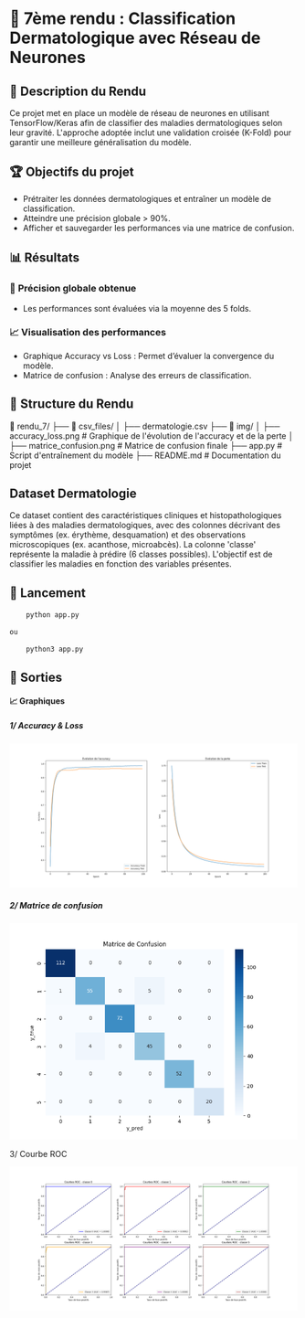 # 📌 7ème rendu : Classification Dermatologique avec Réseau de Neurones

## 📝 Description du Rendu

Ce projet met en place un modèle de réseau de neurones en utilisant TensorFlow/Keras afin de classifier des maladies dermatologiques selon leur gravité. L'approche adoptée inclut une validation croisée (K-Fold) pour garantir une meilleure généralisation du modèle.

## 🏆 Objectifs du projet

- Prétraiter les données dermatologiques et entraîner un modèle de classification.
- Atteindre une précision globale > 90%.
- Afficher et sauvegarder les performances via une matrice de confusion.

## 📊 Résultats

### 🎯 **Précision globale obtenue**

* Les performances sont évaluées via la moyenne des 5 folds.

### 📈 **Visualisation des performances**

* Graphique Accuracy vs Loss : Permet d’évaluer la convergence du modèle.
* Matrice de confusion : Analyse des erreurs de classification.

## 📂 Structure du Rendu

📁 rendu_7/
 ├── 📁 csv_files/
 │   ├── dermatologie.csv
 ├── 📁 img/
 │   ├── accuracy_loss.png  # Graphique de l'évolution de l'accuracy et de la perte
 │   ├── matrice_confusion.png  # Matrice de confusion finale
 ├── app.py  # Script d'entraînement du modèle
 ├── README.md  # Documentation du projet

## Dataset Dermatologie

Ce dataset contient des caractéristiques cliniques et histopathologiques liées à des maladies dermatologiques, avec des colonnes décrivant des symptômes (ex. érythème, desquamation) et des observations microscopiques (ex. acanthose, microabcès). La colonne 'classe' représente la maladie à prédire (6 classes possibles). L'objectif est de classifier les maladies en fonction des variables présentes.

## 🚀 Lancement

```
	python app.py
```

    ou

```
	python3 app.py

```

## **📸 Sorties**

#### 📈 Graphiques

##### 1/ Accuracy & Loss

![accuracy_loss](img/accuracy_loss.png)

##### 2/ Matrice de confusion

![matrice_confusion](img/matrice_confusion.png)

3/ Courbe ROC

![courbe_roc](img/courbe_roc.png)
